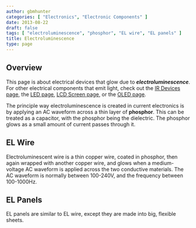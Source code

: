 ```yaml
---
author: gbmhunter
categories: [ "Electronics", "Electronic Components" ]
date: 2013-08-22
draft: false
tags: [ "electroluminescence", "phosphor", "EL wire", "EL panels" ]
title: Electroluminescence
type: page
---
```


## Overview

This page is about electrical devices that glow due to _**electroluminescence**_. For other electrical components that emit light, check out the [IR Devices page,](/electronics/components/ir-devices) the [LED page](/electronics/components/diodes/leds), [LCD Screen page](/electronics/components/lcd-screens), or the [OLED page](/electronics/components/oled-screens).

The principle way electroluminescence is created in current electronics is by applying an AC waveform across a thin layer of **phosphor**. This can be treated as a capacitor, with the phosphor being the dielectric. The phosphor glows as a small amount of  current passes through it.

## EL Wire

Electroluminescent wire is a thin copper wire, coated in phosphor, then again wrapped with another copper wire, and glows when a medium-voltage AC waveform is applied across the two conductive materials. The AC waveform is normally between 100-240V, and the frequency between 100-1000Hz.

## EL Panels

EL panels are similar to EL wire, except they are made into big, flexible sheets.
